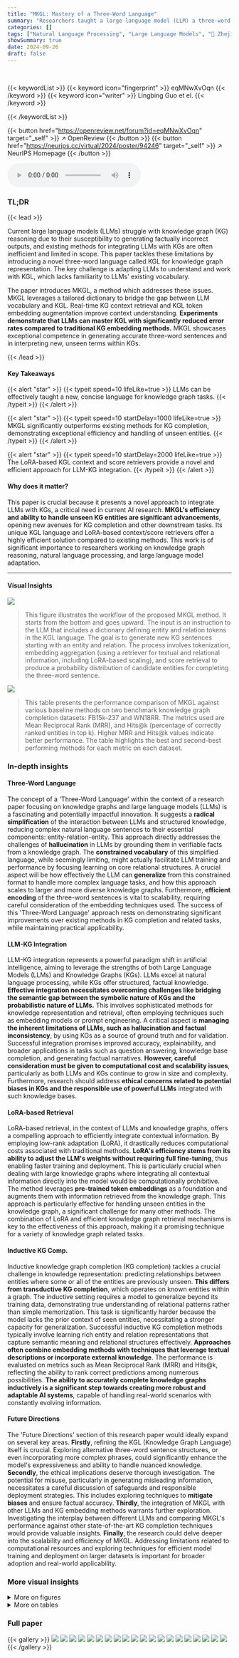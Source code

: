 ```yaml
---
title: "MKGL: Mastery of a Three-Word Language"
summary: "Researchers taught a large language model (LLM) a three-word 'Knowledge Graph Language' (KGL) to improve knowledge graph (KG) completion, drastically reducing errors compared to other methods."
categories: []
tags: ["Natural Language Processing", "Large Language Models", "🏢 Zhejiang University",]
showSummary: true
date: 2024-09-26
draft: false
---
```


<br>

{{< keywordList >}}
{{< keyword icon="fingerprint" >}} eqMNwXvOqn {{< /keyword >}}
{{< keyword icon="writer" >}} Lingbing Guo et el. {{< /keyword >}}
 
{{< /keywordList >}}

{{< button href="https://openreview.net/forum?id=eqMNwXvOqn" target="_self" >}}
↗ OpenReview
{{< /button >}}
{{< button href="https://neurips.cc/virtual/2024/poster/94246" target="_self" >}}
↗ NeurIPS Homepage
{{< /button >}}


<audio controls>
    <source src="https://ai-paper-reviewer.com/eqMNwXvOqn/podcast.wav" type="audio/wav">
    Your browser does not support the audio element.
</audio>


### TL;DR


{{< lead >}}

Current large language models (LLMs) struggle with knowledge graph (KG) reasoning due to their susceptibility to generating factually incorrect outputs, and existing methods for integrating LLMs with KGs are often inefficient and limited in scope.  This paper tackles these limitations by introducing a novel three-word language called KGL for knowledge graph representation. The key challenge is adapting LLMs to understand and work with KGL, which lacks familiarity to LLMs' existing vocabulary.

The paper introduces MKGL, a method which addresses these issues. MKGL leverages a tailored dictionary to bridge the gap between LLM vocabulary and KGL. Real-time KG context retrieval and KGL token embedding augmentation improve context understanding.  **Experiments demonstrate that LLMs can master KGL with significantly reduced error rates compared to traditional KG embedding methods.**  MKGL showcases exceptional competence in generating accurate three-word sentences and in interpreting new, unseen terms within KGs.

{{< /lead >}}


#### Key Takeaways

{{< alert "star" >}}
{{< typeit speed=10 lifeLike=true >}} LLMs can be effectively taught a new, concise language for knowledge graph tasks. {{< /typeit >}}
{{< /alert >}}

{{< alert "star" >}}
{{< typeit speed=10 startDelay=1000 lifeLike=true >}} MKGL significantly outperforms existing methods for KG completion, demonstrating exceptional efficiency and handling of unseen entities. {{< /typeit >}}
{{< /alert >}}

{{< alert "star" >}}
{{< typeit speed=10 startDelay=2000 lifeLike=true >}} The LoRA-based KGL context and score retrievers provide a novel and efficient approach for LLM-KG integration. {{< /typeit >}}
{{< /alert >}}

#### Why does it matter?
This paper is crucial because it presents a novel approach to integrate LLMs with KGs, a critical need in current AI research. **MKGL's efficiency and ability to handle unseen KG entities are significant advancements**, opening new avenues for KG completion and other downstream tasks.  Its unique KGL language and LoRA-based context/score retrievers offer a highly efficient solution compared to existing methods. This work is of significant importance to researchers working on knowledge graph reasoning, natural language processing, and large language model adaptation.

------
#### Visual Insights



![](https://ai-paper-reviewer.com/eqMNwXvOqn/figures_1_1.jpg)

> This figure illustrates the workflow of the proposed MKGL method.  It starts from the bottom and goes upward.  The input is an instruction to the LLM that includes a dictionary defining entity and relation tokens in the KGL language. The goal is to generate new KG sentences starting with an entity and relation. The process involves tokenization, embedding aggregation (using a retriever for textual and relational information, including LoRA-based scaling), and score retrieval to produce a probability distribution of candidate entities for completing the three-word sentence. 





![](https://ai-paper-reviewer.com/eqMNwXvOqn/tables_3_1.jpg)

> This table presents the performance comparison of MKGL against various baseline methods on two benchmark knowledge graph completion datasets: FB15k-237 and WN18RR.  The metrics used are Mean Reciprocal Rank (MRR), and Hits@k (percentage of correctly ranked entities in top k).  Higher MRR and Hits@k values indicate better performance.  The table highlights the best and second-best performing methods for each metric on each dataset.





### In-depth insights


#### Three-Word Language
The concept of a 'Three-Word Language' within the context of a research paper focusing on knowledge graphs and large language models (LLMs) is a fascinating and potentially impactful innovation.  It suggests a **radical simplification** of the interaction between LLMs and structured knowledge, reducing complex natural language sentences to their essential components: entity-relation-entity. This approach directly addresses the challenges of **hallucination** in LLMs by grounding them in verifiable facts from a knowledge graph.  The **constrained vocabulary** of this simplified language, while seemingly limiting, might actually facilitate LLM training and performance by focusing learning on core relational structures. A crucial aspect will be how effectively the LLM can **generalize** from this constrained format to handle more complex language tasks, and how this approach scales to larger and more diverse knowledge graphs.  Furthermore, **efficient encoding** of the three-word sentences is vital to scalability, requiring careful consideration of the embedding techniques used.  The success of this 'Three-Word Language' approach rests on demonstrating significant improvements over existing methods in KG completion and related tasks, while maintaining practical applicability.

#### LLM-KG Integration
LLM-KG integration represents a powerful paradigm shift in artificial intelligence, aiming to leverage the strengths of both Large Language Models (LLMs) and Knowledge Graphs (KGs). LLMs excel at natural language processing, while KGs offer structured, factual knowledge.  **Effective integration necessitates overcoming challenges like bridging the semantic gap between the symbolic nature of KGs and the probabilistic nature of LLMs.** This involves sophisticated methods for knowledge representation and retrieval, often employing techniques such as embedding models or prompt engineering.  A critical aspect is **managing the inherent limitations of LLMs, such as hallucination and factual inconsistency**, by using KGs as a source of ground truth and for validation.  Successful integration promises improved accuracy, explainability, and broader applications in tasks such as question answering, knowledge base completion, and generating factual narratives. **However, careful consideration must be given to computational cost and scalability issues**, particularly as both LLMs and KGs continue to grow in size and complexity.  Furthermore, research should address **ethical concerns related to potential biases in KGs and the responsible use of powerful LLMs** integrated with such knowledge bases.

#### LoRA-based Retrieval
LoRA-based retrieval, in the context of LLMs and knowledge graphs, offers a compelling approach to efficiently integrate contextual information.  By employing low-rank adaptation (LoRA), it drastically reduces computational costs associated with traditional methods. **LoRA's efficiency stems from its ability to adjust the LLM's weights without requiring full fine-tuning**, thus enabling faster training and deployment.  This is particularly crucial when dealing with large knowledge graphs where integrating all contextual information directly into the model would be computationally prohibitive. The method leverages **pre-trained token embeddings** as a foundation and augments them with information retrieved from the knowledge graph.  This approach is particularly effective for handling unseen entities in the knowledge graph, a significant challenge for many other methods. The combination of LoRA and efficient knowledge graph retrieval mechanisms is key to the effectiveness of this approach, making it a promising technique for a variety of knowledge graph related tasks.

#### Inductive KG Comp.
Inductive knowledge graph completion (KG completion) tackles a crucial challenge in knowledge representation: predicting relationships between entities where some or all of the entities are previously unseen.  **This differs from transductive KG completion**, which operates on known entities within a graph.  The inductive setting requires a model to generalize beyond its training data, demonstrating true understanding of relational patterns rather than simple memorization.  This task is significantly harder because the model lacks the prior context of seen entities, necessitating a stronger capacity for generalization.  Successful inductive KG completion methods typically involve learning rich entity and relation representations that capture semantic meaning and relational structures effectively.  **Approaches often combine embedding methods with techniques that leverage textual descriptions or incorporate external knowledge**.  The performance is evaluated on metrics such as Mean Reciprocal Rank (MRR) and Hits@k, reflecting the ability to rank correct predictions among numerous possibilities.  **The ability to accurately complete knowledge graphs inductively is a significant step towards creating more robust and adaptable AI systems**, capable of handling real-world scenarios with constantly evolving information.

#### Future Directions
The 'Future Directions' section of this research paper would ideally expand on several key areas.  **Firstly**, refining the KGL (Knowledge Graph Language) itself is crucial.  Exploring alternative three-word sentence structures, or even incorporating more complex phrases, could significantly enhance the model's expressiveness and ability to handle nuanced knowledge. **Secondly**, the ethical implications deserve thorough investigation.  The potential for misuse, particularly in generating misleading information, necessitates a careful discussion of safeguards and responsible deployment strategies.  This includes exploring techniques to **mitigate biases** and ensure factual accuracy.  **Thirdly**,  the integration of MKGL with other LLMs and KG embedding methods warrants further exploration. Investigating the interplay between different LLMs and comparing MKGL's performance against other state-of-the-art KG completion techniques would provide valuable insights.  **Finally**, the research could delve deeper into the scalability and efficiency of MKGL.  Addressing limitations related to computational resources and exploring techniques for efficient model training and deployment on larger datasets is important for broader adoption and real-world applicability.


### More visual insights

<details>
<summary>More on figures
</summary>


![](https://ai-paper-reviewer.com/eqMNwXvOqn/figures_4_1.jpg)

> This figure illustrates the LoRA-based KGL Context Retriever, a crucial component of the MKGL model. It shows a step-by-step process of how textual and relational information from a Knowledge Graph (KG) is incorporated into the KGL token embeddings. First, the dimensionality of the LLM token embeddings is reduced using a down-scaling operation.  Then, for each KGL token, its constituent textual embeddings are aggregated using a PNA (Principal Neighbourhood Aggregation) encoder. Next, a multi-layered PNA encoder aggregates the KG's relational information and the previously generated embedding to improve the embedding's contextual understanding. Finally, the resulting embedding is assigned to the KGL token. This process efficiently leverages information from the KG to enhance the LLM's understanding of KGL tokens.


![](https://ai-paper-reviewer.com/eqMNwXvOqn/figures_7_1.jpg)

> This figure illustrates the workflow of the proposed MKGL model.  It shows how the model takes an initial entity and relation as input, uses a tokenizer and retriever to generate KGL token embeddings, and then uses a score retriever to produce a probability distribution over candidate entities to complete the three-word sentence. The process includes steps for collecting text tokens, retrieving context vectors, assigning KGL token embeddings, and retrieving score estimations.


![](https://ai-paper-reviewer.com/eqMNwXvOqn/figures_18_1.jpg)

> This figure illustrates the LoRA-based KGL Context Retriever, which aggregates textual and KG information into KGL token embeddings. It involves four steps: (a) scaling down token embeddings, (b) aggregating textual embeddings using a PNA encoder, (c) further aggregation of output embeddings using multi-layered PNA encoders for retrieving KG information, and (e) assigning final embeddings to KGL tokens.


![](https://ai-paper-reviewer.com/eqMNwXvOqn/figures_19_1.jpg)

> This figure shows the performance of the proposed MKGL model on two benchmark datasets, FB15k-237 and WN18RR, when varying the number of layers in the KGL retrievers. The x-axis represents the number of layers, while the y-axis shows the performance metrics: MRR, Hits@1, and Hits@10.  The results indicate how the model's performance changes with different depths of the retrieval modules.  The plot helps in understanding the optimal number of layers for balancing performance and computational cost.


![](https://ai-paper-reviewer.com/eqMNwXvOqn/figures_19_2.jpg)

> This figure compares the performance of the MKGL model using three different encoders (GAT, Mean, and PNA) in its retrievers on two benchmark knowledge graph completion datasets: FB15k-237 and WN18RR.  The results are shown for three evaluation metrics: MRR (Mean Reciprocal Rank), Hits@1 (percentage of correctly ranked top-1 entities), and Hits@10 (percentage of correctly ranked top-10 entities).  The figure illustrates the relative effectiveness of each encoder in aggregating textual and relational information for the KGL token embeddings within the MKGL framework.


</details>




<details>
<summary>More on tables
</summary>


![](https://ai-paper-reviewer.com/eqMNwXvOqn/tables_6_1.jpg)
> This table presents the results of knowledge graph completion experiments on two benchmark datasets, FB15k-237 and WN18RR.  It compares the performance of MKGL against various other methods, including TransE, RotatE, TuckER, CompGCN, DAN, COKE, KG-BERT, StAR, KGLM, FTL-LM, DET, KG-Llama-7b, GPT 3.5 Turbo, and KICGPT. The metrics used for comparison are Mean Reciprocal Rank (MRR), Hits@1, Hits@3, and Hits@10.  Higher values for MRR and Hits@k indicate better performance.  The best and second-best results for each metric are highlighted.

![](https://ai-paper-reviewer.com/eqMNwXvOqn/tables_8_1.jpg)
> This table presents the results of Knowledge Graph Completion (KGC) experiments on two benchmark datasets, FB15k-237 and WN18RR.  It compares the performance of MKGL against various other state-of-the-art KGC methods. The metrics used are Mean Reciprocal Rank (MRR) and Hits@k (percentage of correctly ranked entities within the top k). Higher values for MRR and Hits@k indicate better performance.

![](https://ai-paper-reviewer.com/eqMNwXvOqn/tables_16_1.jpg)
> This table presents the performance of MKGL and various baseline methods on two benchmark knowledge graph completion datasets, FB15k-237 and WN18RR.  The results are compared using standard metrics: MRR (Mean Reciprocal Rank) and Hits@k (percentage of correctly predicted entities within the top k ranks).  Higher values for MRR and Hits@k indicate better performance.  The table highlights the best and second-best performing methods for each metric.

![](https://ai-paper-reviewer.com/eqMNwXvOqn/tables_17_1.jpg)
> This table presents the results of Knowledge Graph Completion experiments on two benchmark datasets: FB15k-237 and WN18RR.  It compares the performance of MKGL against several other state-of-the-art KG completion methods, using metrics like MRR (Mean Reciprocal Rank) and Hits@k (percentage of correctly ranked entities within the top k results).  The best and second-best results for each method are highlighted.

![](https://ai-paper-reviewer.com/eqMNwXvOqn/tables_17_2.jpg)
> This table presents the results of knowledge graph completion experiments on two benchmark datasets, FB15k-237 and WN18RR.  It compares the performance of the proposed MKGL method against various other state-of-the-art KG completion methods. The metrics used are Mean Reciprocal Rank (MRR), Hits@1, Hits@3, and Hits@10. Higher values indicate better performance. The table highlights the best and second-best performing models for each metric on each dataset.

![](https://ai-paper-reviewer.com/eqMNwXvOqn/tables_19_1.jpg)
> This table presents the results of knowledge graph completion experiments on two benchmark datasets, FB15k-237 and WN18RR.  It compares the performance of the proposed MKGL method against various other state-of-the-art baselines, including TransE, RotatE, TuckER, CompGCN, DAN, CoKE, KG-BERT, StAR, KGLM, FTL-LM, DET, KG-Llama, GPT 3.5 Turbo, and KICGPT.  The metrics used for comparison are Mean Reciprocal Rank (MRR), and Hits@1, Hits@3, and Hits@10 (the percentage of correctly predicted entities ranked within the top 1, 3, and 10 positions respectively).  The table indicates the best and second-best performing methods in bold and underlines, respectively.  Missing values are represented by a hyphen.

</details>




### Full paper

{{< gallery >}}
<img src="https://ai-paper-reviewer.com/eqMNwXvOqn/1.png" class="grid-w50 md:grid-w33 xl:grid-w25" />
<img src="https://ai-paper-reviewer.com/eqMNwXvOqn/2.png" class="grid-w50 md:grid-w33 xl:grid-w25" />
<img src="https://ai-paper-reviewer.com/eqMNwXvOqn/3.png" class="grid-w50 md:grid-w33 xl:grid-w25" />
<img src="https://ai-paper-reviewer.com/eqMNwXvOqn/4.png" class="grid-w50 md:grid-w33 xl:grid-w25" />
<img src="https://ai-paper-reviewer.com/eqMNwXvOqn/5.png" class="grid-w50 md:grid-w33 xl:grid-w25" />
<img src="https://ai-paper-reviewer.com/eqMNwXvOqn/6.png" class="grid-w50 md:grid-w33 xl:grid-w25" />
<img src="https://ai-paper-reviewer.com/eqMNwXvOqn/7.png" class="grid-w50 md:grid-w33 xl:grid-w25" />
<img src="https://ai-paper-reviewer.com/eqMNwXvOqn/8.png" class="grid-w50 md:grid-w33 xl:grid-w25" />
<img src="https://ai-paper-reviewer.com/eqMNwXvOqn/9.png" class="grid-w50 md:grid-w33 xl:grid-w25" />
<img src="https://ai-paper-reviewer.com/eqMNwXvOqn/10.png" class="grid-w50 md:grid-w33 xl:grid-w25" />
<img src="https://ai-paper-reviewer.com/eqMNwXvOqn/11.png" class="grid-w50 md:grid-w33 xl:grid-w25" />
<img src="https://ai-paper-reviewer.com/eqMNwXvOqn/12.png" class="grid-w50 md:grid-w33 xl:grid-w25" />
<img src="https://ai-paper-reviewer.com/eqMNwXvOqn/13.png" class="grid-w50 md:grid-w33 xl:grid-w25" />
<img src="https://ai-paper-reviewer.com/eqMNwXvOqn/14.png" class="grid-w50 md:grid-w33 xl:grid-w25" />
<img src="https://ai-paper-reviewer.com/eqMNwXvOqn/15.png" class="grid-w50 md:grid-w33 xl:grid-w25" />
<img src="https://ai-paper-reviewer.com/eqMNwXvOqn/16.png" class="grid-w50 md:grid-w33 xl:grid-w25" />
<img src="https://ai-paper-reviewer.com/eqMNwXvOqn/17.png" class="grid-w50 md:grid-w33 xl:grid-w25" />
<img src="https://ai-paper-reviewer.com/eqMNwXvOqn/18.png" class="grid-w50 md:grid-w33 xl:grid-w25" />
<img src="https://ai-paper-reviewer.com/eqMNwXvOqn/19.png" class="grid-w50 md:grid-w33 xl:grid-w25" />
<img src="https://ai-paper-reviewer.com/eqMNwXvOqn/20.png" class="grid-w50 md:grid-w33 xl:grid-w25" />
{{< /gallery >}}